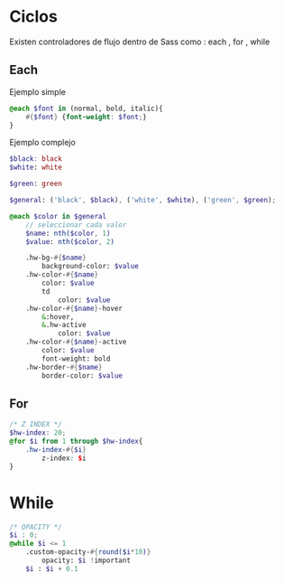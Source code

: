 # Ciclos

Existen controladores de flujo dentro de Sass como : each , for , while 


## Each

Ejemplo simple 

```scss
@each $font in (normal, bold, italic){
    #{$font} {font-weight: $font;}
}
```


Ejemplo complejo

```scss
$black: black
$white: white

$green: green

$general: ('black', $black), ('white', $white), ('green', $green);

@each $color in $general
    // seleccionar cada valor
    $name: nth($color, 1)
    $value: nth($color, 2)

    .hw-bg-#{$name}
        background-color: $value
    .hw-color-#{$name}
        color: $value
        td
            color: $value
    .hw-color-#{$name}-hover
        &:hover,
        &.hw-active
            color: $value
    .hw-color-#{$name}-active
        color: $value
        font-weight: bold
    .hw-border-#{$name}
        border-color: $value
```


## For 

```scss
/* Z INDEX */
$hw-index: 20;
@for $i from 1 through $hw-index{
    .hw-index-#{$i}
        z-index: $i
}
```

# While

```scss
/* OPACITY */
$i : 0;
@while $i <= 1
    .custom-opacity-#{round($i*10)}
        opacity: $i !important
    $i : $i + 0.1
```